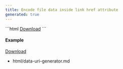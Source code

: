 ```yaml
---
title: Encode file data inside link href attribute
generated: true
---
```


<div markdown="1" class="ans">
```html
<a href="data:text/plain;charset=utf-8;base64,TUFTQmljdWRv"
    download="masbicudo.txt">Download</a>
```
</div>

#### Example

<a href="data:text/plain;charset=utf-8;base64,TUFTQmljdWRv"
    download="masbicudo.txt">Download</a>

- html/data-uri-generator.md
